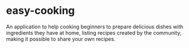 # easy-cooking
An application to help cooking beginners to prepare delicious dishes with ingredients they have at home, listing recipes created by the community, making it possible to share your own recipes.
